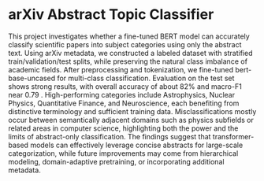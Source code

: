 # arXiv Abstract Topic Classifier

This project investigates whether a fine-tuned BERT model can accurately classify scientific papers into subject categories using only the abstract text. Using arXiv metadata, we constructed a labeled dataset with stratified train/validation/test splits, while preserving the natural class imbalance of academic fields. After preprocessing and tokenization, we fine-tuned bert-base-uncased for multi-class classification. Evaluation on the test set shows strong results, with overall accuracy of about 82% and macro-F1 near 0.79
. High-performing categories include Astrophysics, Nuclear Physics, Quantitative Finance, and Neuroscience, each benefiting from distinctive terminology and sufficient training data. Misclassifications mostly occur between semantically adjacent domains such as physics subfields or related areas in computer science, highlighting both the power and the limits of abstract-only classification. The findings suggest that transformer-based models can effectively leverage concise abstracts for large-scale categorization, while future improvements may come from hierarchical modeling, domain-adaptive pretraining, or incorporating additional metadata.
